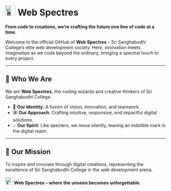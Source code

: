 # <img src="https://fonts.gstatic.com/s/e/notoemoji/latest/1f47b/512.gif" alt="👻" width="32" height="32"> **Web Spectres**  
**From code to creations, we’re crafting the future one line of code at a time.**  

Welcome to the official GitHub of **Web Spectres** – Sri Sanghabodhi College’s elite web development society. Here, innovation meets imagination as we code beyond the ordinary, bringing a spectral touch to every project.  

---

## 🏫 **Who We Are**  
We are **Web Spectres**, the coding wizards and creative thinkers of Sri Sanghabodhi College.  
- 👻 **Our Identity**: A fusion of vision, innovation, and teamwork.  
- 🕸️ **Our Approach**: Crafting intuitive, responsive, and impactful digital solutions.  
- 💡 **Our Spirit**: Like specters, we move silently, leaving an indelible mark in the digital realm.  

---
## 🎯 **Our Mission**  
To inspire and innovate through digital creations, representing the excellence of Sri Sanghabodhi College in the web development arena.  

**<img src="https://fonts.gstatic.com/s/e/notoemoji/latest/1f47b/512.gif" alt="👻" width="24" height="24"> Web Spectres – where the unseen becomes unforgettable.**  
